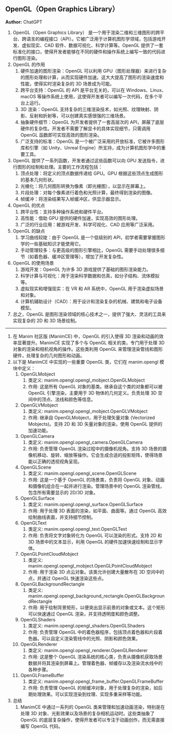 ## OpenGL（Open Graphics Library）

**Author:** ChatGPT

1. OpenGL（Open Graphics Library） 是一个用于渲染二维和三维图形的跨平台、跨语言的编程接口（API）。它被广泛用于计算机图形学领域，包括游戏开发、虚拟现实、CAD 软件、数据可视化、科学计算等。OpenGL 提供了一套标准化的接口，使得开发者能够在不同的硬件和操作系统上编写一致的代码进行图形渲染。
2. OpenGL 的作用
   1. 硬件加速的图形渲染：OpenGL 可以利用 GPU（图形处理器）来进行复杂的图形处理和计算，从而实现硬件加速。这大大提高了图形的渲染速度和性能，使得实时渲染复杂的 3D 场景成为可能。
   2. 跨平台支持：OpenGL 的 API 是平台无关的，可以在 Windows、Linux、macOS 等操作系统上使用，这使得开发者可以编写一次代码，在多个平台上运行。
   3. 3D 渲染：OpenGL 支持复杂的三维渲染技术，如光照、纹理映射、阴影、反射和折射等，可以创建真实感很强的三维场景。
   4. 抽象硬件细节：OpenGL 为开发者提供了一套高层次的 API，屏蔽了底层硬件的复杂性。开发者不需要了解显卡的具体实现细节，只需调用 OpenGL 函数即可实现高效的图形渲染。
   5. 广泛支持的标准：OpenGL 是一个被广泛采用的开放标准，它被许多图形库和引擎（如 Unity、Unreal Engine）所支持，成为计算机图形学中的重要工具。
3. OpenGL 提供了一系列函数，开发者通过这些函数可以向 GPU 发送指令，进行图形的绘制和处理。主要的工作流程包括： 
   1. 顶点处理：将定义的顶点数据传递给 GPU。GPU 根据这些顶点生成图形的基本几何形状。 
   2. 光栅化：将几何图形转换为像素（即光栅图），以显示在屏幕上。 
   3. 片段处理：对每个像素进行着色和光照计算，最终得到渲染的图像。 
   4. 帧缓冲：将渲染结果写入帧缓冲区，供显示器显示。
4. OpenGL 的优点 
   1. 跨平台性：支持多种操作系统和硬件平台。
   2. 高性能：借助 GPU 提供的硬件加速，实现高效的图形处理。
   3. 广泛的行业应用：被游戏开发、科学可视化、CAD 应用等广泛采用。 
5. OpenGL 的缺点 
   1. 学习曲线较陡：由于 OpenGL 是一个低级别的 API，初学者需要掌握图形学的一些基础知识才能使用它。
   2. 手动管理较多：与更高级的图形引擎相比，OpenGL 需要手动处理很多细节（如着色器、缓冲区管理等），增加了开发复杂性。
6. OpenGL 的使用场景 
   1. 游戏开发：OpenGL 为许多 3D 游戏提供了基础的图形渲染能力。 
   2. 科学计算与可视化：用于渲染科学数据和仿真，如分子结构、流体模拟等。 
   3. 虚拟现实和增强现实：在 VR 和 AR 系统中，OpenGL 用于渲染虚拟场景和对象。 
   4. 计算机辅助设计（CAD）：用于设计和渲染复杂的机械、建筑和电子设备模型。
7. 总之，OpenGL 是图形渲染领域的核心技术之一，提供了强大、灵活的工具来实现复杂的 2D 和 3D 场景绘制。

---

1. 在 Manim 社区版 (ManimCE) 中，OpenGL 的引入使得 3D 渲染和动画的效率显著提升。ManimCE 实现了多个与 OpenGL 相关的类，专门用于处理 3D 对象的渲染和相机视角的操作。这些类利用 OpenGL 来管理渲染管线和图形硬件，处理复杂的几何图形和动画。
2. 以下是 ManimCE 中实现的一些重要 OpenGL 类，它们在 manim.opengl 模块中定义：
   1. OpenGLMobject 
      1. 类定义: manim.opengl.opengl_mobject.OpenGLMobject 
      2. 作用: 这是所有 OpenGL 对象的基类。继承自这个类的对象都可以被 OpenGL 引擎渲染，主要用于 3D 物体的几何定义。负责处理 3D 空间中的顶点、法线和颜色等信息。
   2. OpenGLVMobject
      1. 类定义: manim.opengl.opengl_mobject.OpenGLVMobject
      2. 作用: 继承自 OpenGLMobject，用于处理矢量对象 (Vectorized Mobjects)。支持 2D 和 3D 矢量对象的渲染，使用 OpenGL 提供的加速功能。
   3. OpenGLCamera 
      1. 类定义: manim.opengl.opengl_camera.OpenGLCamera
      2. 作用: 负责管理 OpenGL 渲染过程中的摄像机视角。支持 3D 场景的摄像机移动、旋转、缩放等操作。它会生成合适的投影矩阵，使得场景能以正确的透视视角呈现。
   4. OpenGLScene 
      1. 类定义: manim.opengl.opengl_scene.OpenGLScene
      2. 作用: 这是一个基于 OpenGL 的场景类，负责将 OpenGL 对象、动画和摄像机组合在一起并进行渲染。管理场景中的 OpenGL 渲染管线，包含所有需要显示的 2D/3D 对象。
   5. OpenGLSurface 
      1. 类定义: manim.opengl.opengl_surface.OpenGLSurface
      2. 作用: 用于处理 3D 表面的渲染，如平面、曲面等。通过 OpenGL 高效绘制曲线表面，并支持细节控制。
   6. OpenGLText
      1. 类定义: manim.opengl.opengl_text.OpenGLText
      2. 作用: 负责将文字对象转化为 OpenGL 可以渲染的形式。支持 2D 和 3D 场景中的文本显示，利用 OpenGL 的硬件加速快速绘制和显示字体。
   7. OpenGLPointCloudMobject 
      1. 类定义: manim.opengl.opengl_mobject.OpenGLPointCloudMobject
      2. 作用: 用于渲染 3D 点云对象。该类允许创建大量散布在 3D 空间中的点，并通过 OpenGL 快速渲染这些点。
   8. OpenGLBackgroundRectangle 
      1. 类定义: manim.opengl.opengl_background_rectangle.OpenGLBackgroundRectangle
      2. 作用: 用于绘制背景矩形，以便突出显示前景的对象或文本。这个矩形可以快速通过 OpenGL 渲染，并支持透明度和颜色调整。
   9. OpenGLShaders 
      1. 类定义: manim.opengl.opengl_shaders.OpenGLShaders
      2. 作用: 负责管理 OpenGL 中的着色器程序，包括顶点着色器和片段着色器。可以自定义渲染管线中的光照、阴影和颜色效果。
   10. OpenGLRenderer 
       1. 类定义: manim.opengl.opengl_renderer.OpenGLRenderer
       2. 作用: 这是整个 OpenGL 渲染系统的核心类，负责从摄像机获取场景数据并将其渲染到屏幕上。管理着色器、帧缓存以及渲染流水线中的各种步骤。
   11. OpenGLFrameBuffer 
       1. 类定义: manim.opengl.opengl_frame_buffer.OpenGLFrameBuffer
       2. 作用: 负责管理 OpenGL 的帧缓冲对象，用于处理复杂的渲染，如后期处理效果。可以实现渲染到纹理、实现多重采样等功能。
3. 总结 
   1. ManimCE 中通过一系列的 OpenGL 类来管理和加速动画渲染，特别是在处理 3D 对象、光影效果以及场景的复杂相机运动时。这些类抽象了 OpenGL 的底层复杂操作，使得开发者可以专注于动画创作，而无需直接编写 OpenGL 代码。